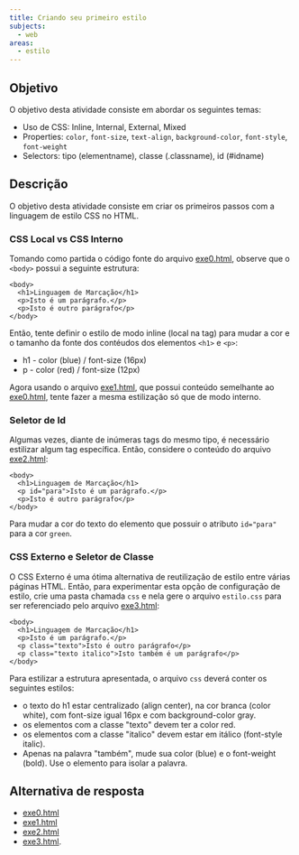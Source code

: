 ```yaml
---
title: Criando seu primeiro estilo
subjects:
  - web
areas:
  - estilo
---
```


## Objetivo

O objetivo desta atividade consiste em abordar os seguintes temas:

- Uso de CSS: Inline, Internal, External, Mixed
- Properties: `color`, `font-size`, `text-align`, `background-color`, `font-style`, `font-weight`
- Selectors: tipo (elementname), classe (.classname), id (#idname)

## Descrição

O objetivo desta atividade consiste em criar os primeiros passos com a linguagem de estilo CSS no HTML.

### CSS Local vs CSS Interno

Tomando como partida o código fonte do arquivo [exe0.html](./_codes/js/response/response/exe0.html), observe que o `<body>` possui a seguinte estrutura:

```
<body>
  <h1>Linguagem de Marcação</h1>
  <p>Isto é um parágrafo.</p>
  <p>Isto é outro parágrafo</p>
</body>
```

Então, tente definir o estilo de modo inline (local na tag) para mudar a cor e o tamanho da fonte dos contéudos dos elementos `<h1>` e `<p>`:

* h1 - color (blue) / font-size (16px)
* p - color (red) / font-size (12px)

Agora usando o arquivo [exe1.html](./_codes/js/response/response/exe1.html), que possui conteúdo semelhante ao [exe0.html](./_codes/js/response/response/exe0.html), tente fazer a mesma estilização só que de modo interno.

### Seletor de Id

Algumas vezes, diante de inúmeras tags do mesmo tipo, é necessário estilizar algum tag específica. Então, considere o conteúdo do arquivo [exe2.html](./_codes/js/response/response/exe2.html):

```
<body>
  <h1>Linguagem de Marcação</h1>
  <p id="para">Isto é um parágrafo.</p>
  <p>Isto é outro parágrafo</p>
</body>
```

Para mudar a cor do texto do elemento que possuir o atributo `id="para"` para a cor `green`.

### CSS Externo e Seletor de Classe

O CSS Externo é uma ótima alternativa de reutilização de estilo entre várias páginas HTML. Então, para experimentar esta opção de configuração de estilo, crie uma pasta chamada `css` e nela gere o arquivo `estilo.css` para ser referenciado pelo arquivo [exe3.html](./_codes/js/response/response/exe3.html):

```
<body>
  <h1>Linguagem de Marcação</h1>
  <p>Isto é um parágrafo.</p>
  <p class="texto">Isto é outro parágrafo</p>
  <p class="texto italico">Isto também é um parágrafo</p>
</body>
```

Para estilizar a estrutura apresentada, o arquivo `css` deverá conter os seguintes estilos:

* o texto do h1 estar centralizado (align center), na cor branca (color white), com font-size igual 16px e com background-color gray.
* os elementos com a classe "texto" devem ter a color red.
* os elementos com a classe "italico" devem estar em itálico (font-style italic).
* Apenas na palavra "também", mude sua color (blue) e o font-weight (bold). Use o elemento <spam> para isolar a palavra.

## Alternativa de resposta

  * [exe0.html](./_codes/js/response/response-response/exe0.html)
  * [exe1.html](./_codes/js/response/response-response/exe1.html)
  * [exe2.html](./_codes/js/response/response-response/exe2.html)
  * [exe3.html](./_codes/js/response/response-response/exe3.html).
